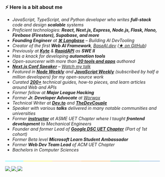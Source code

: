 ### ⚡️ Here is a bit about me

- *JavaScript, TypeScript, and Python developer who writes **full-stack** code and design **scalable** systems*
- *Proficient technologies: **React, Next.js, Express, Node.js, Flask, Hono, Firebase (Firestore), Supabase, and more***
- ***Founding Engineer** at [**⌘ Langbase**](https://langbase.com/) – Building AI DevTooling*
- *Creator of the first **Web AI Framework**, [BaseAI.dev](https://github.com/LangbaseInc/BaseAI) ([★ on GitHub](https://github.com/LangbaseInc/BaseAI))*
- *Previously at [**Kyte**](https://kyte.com/) & [**RapidAPI**](https://rapidapi.com/) as **SWE II***
- *Has a knack for developing **automation tools***
- *Open-sourcerer with more than [**20 tools and apps**](https://github.com/msaaddev/open-source) authored*
- [***Next.js Conf Speaker***](https://nextjs.org/conf/oct21/speakers/msaaddev) – *[Watch my talk](https://www.youtube.com/watch?v=6EOZf-FOUDI&ab_channel=Vercel)*
- *Featured in [**Node Weekly**](https://nodeweekly.com/issues/397) and [**JavaScript Weekly**](https://javascriptweekly.com/issues/547) (subscribed by half a million developers) for my open-source work*
- *Curated [**200+**](https://rapidapi.com/developers/saad) technical guides, how-to pieces, and learn articles around Web and APIs*
- *Former fellow at **Major League Hacking***
- *Former **Jr. Developer Advocate** at [Worwox](https://github.com/worwox)*
- *Technical Writer at [**Dev.to**](https://dev.to/msaaddev) and [**TheDevCouple**](https://thedevcouple.com/author/muhammadsaad/)*
- *Speaker with various **talks** delivered in many notable communities and universities*
- *Former [**instructor**](https://www.youtube.com/watch?v=l6U7pXfyuP4&list=PLjjqsCGTfaD7CVJqN3GQdxjHUxEAS1v6B) at ASME UET Chapter where I taught **frontend development** to Mechanical Engineers*
- *Founder and former Lead of [**Google DSC UET Chapter**](https://dsc.community.dev/university-of-engineering-and-technology-lahore/) (Part of 1st cohort)*
- *Former Beta level **Microsoft Learn Student Ambassador***
- *Former **Web Dev Team Lead** of ACM UET Chapter*
- *Bachelors in Computer Sciences*

![separator](assets/separate.jpg)

<a href="https://www.linkedin.com/in/msaaddev/" target="_blank" rel="noopener noreferrer">
  <img src="https://img.shields.io/badge/LinkedIn-Saad%20Irfan-blue?logo=linkedin&logoColor=blue&color=blue" />
</a>

<a href="mailto:mrsaadirfan@gmail.com.com" target="_blank" rel="noopener noreferrer">
  <img src="https://img.shields.io/badge/Gmail-Saad%20Irfan-red?logo=gmail&logoColor=red&color=red" />
</a>

<a href="https://www.youtube.com/channel/UCNQgFgvbz_Vf_2_sWaaKV8Q" target="_blank" rel="noopener noreferrer">
  <img src="https://img.shields.io/badge/YouTube-Saad%20Irfan-red?logo=youtube&logoColor=red&color=red" />
</a>
